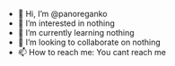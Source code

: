 - 👋 Hi, I’m @panoreganko
- 👀 I’m interested in nothing
- 🌱 I’m currently learning nothing
- 💞️ I’m looking to collaborate on nothing
- 📫 How to reach me: You cant reach me

<!---
panoreganko/panoreganko is a ✨ special ✨ repository because its `README.md` (this file) appears on your GitHub profile.
You can click the Preview link to take a look at your changes.
--->
